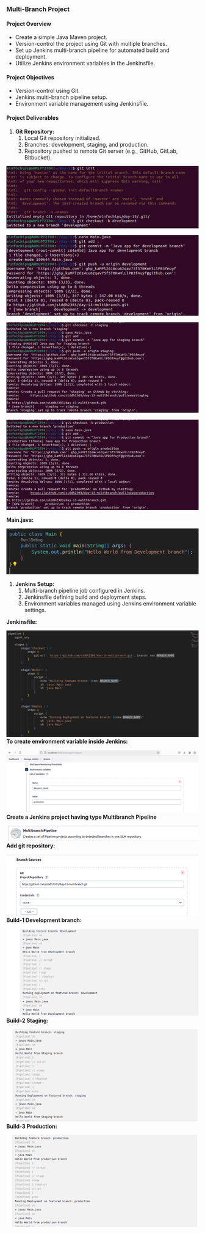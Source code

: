 ﻿### <a name="_gnmjblebwbbw"></a>**Multi-Branch Project**
#### <a name="_hkli004jp0u3"></a>**Project Overview**
- Create a simple Java Maven project.
- Version-control the project using Git with multiple branches.
- Set up Jenkins multi-branch pipeline for automated build and deployment.
- Utilize Jenkins environment variables in the Jenkinsfile.
#### <a name="_t6dvywegyy0e"></a>**Project Objectives**
- Version-control using Git.
- Jenkins multi-branch pipeline setup.
- Environment variable management using Jenkinsfile.
#### <a name="_boctaqfm7dic"></a>**Project Deliverables**
1. **Git Repository:**
   1. Local Git repository initialized.
   1. Branches: development, staging, and production.
   1. Repository pushed to remote Git server (e.g., GitHub, GitLab, Bitbucket).

![](1.png)

![](2.png)

![](3.png)

![](4.png)

**Main.java:**

![](5.png)

1. **Jenkins Setup:**
   1. Multi-branch pipeline job configured in Jenkins.
   1. Jenkinsfile defining build and deployment steps.
   1. Environment variables managed using Jenkins environment variable settings.

**Jenkinsfile:**



![](6.png)**To create environment variable inside Jenkins:**

![](7.png)**Create a Jenkins project having type Multibranch Pipeline**

![](8.png)**Add git repository:**

![](9.png)**Build-1 Development branch:**

![](10.png)**Build-2 Staging:**

![](11.png)**Build-3 Production:**

![](12.png)
